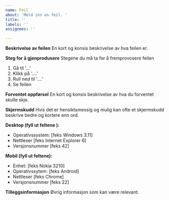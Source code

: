 ```yaml
---
name: Feil
about: 'Meld inn en feil. '
title: ''
labels: ''
assignees: ''

---
```


**Beskrivelse av feilen**
En kort og konsis beskrivelse av hva feilen er. 

**Steg for å gjenprodusere**
Stegene du må ta for å fremprovosere feilen
1. Gå til '...'
2. Klikk på '....'
3. Rull ned til '....'
4. Se feilen

**Forventet oppførsel**
En kort og konsis beskrivelse av hva du forventet skulle skje. 

**Skjermskudd**
Hvis det er hensiktsmessig og mulig kan ofte et skjermskudd beskrive bedre og kortere enn ord. 

**Desktop (fyll ut feltene ):**
 - Operativssystem: [feks Windows 3.11]
 - Nettleser [feks Internet Explorer 6]
 - Versjonsnummer [feks 42]

**Mobil (fyll ut feltene):**
 - Enhet: [feks Nokia 3210]
 - Operativssytem: [feks Android]
 - Nettleser [feks Chrome]
 - Versjonsnummer [feks 22]

**Tilleggsinformasjon**
Øvrig informasjon som kan være relevant.

